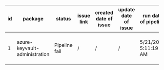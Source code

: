 
| id | package | status | issue link | created date of issue | update date of issue | run date of pipeline | pipeline run link |
|----|---------|--------|------------|-----------------------|----------------------| ---------------------| ----------------- |
| 1 | azure-keyvault-administration | Pipeline fail | / | / | / | 5/21/2025 5:11:19 AM | https://dev.azure.com/v-qzhong00403/content-validation-automation/_build/results?buildId=16 |